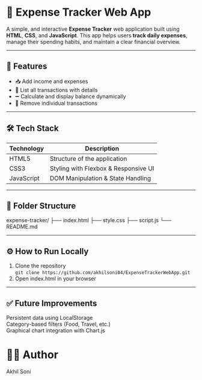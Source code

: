 # 💸 Expense Tracker Web App

A simple, and interactive **Expense Tracker** web application built using **HTML**, **CSS**, and **JavaScript**. This app helps users **track daily expenses**, manage their spending habits, and maintain a clear financial overview.

---

## 🚀 Features

- 📥 Add income and expenses
- 🧾 List all transactions with details
- ➖ Calculate and display balance dynamically
- 🔄 Remove individual transactions

---

## 🛠 Tech Stack

| Technology | Description                        |
|------------|------------------------------------|
| HTML5      | Structure of the application       |
| CSS3       | Styling with Flexbox & Responsive UI |
| JavaScript | DOM Manipulation & State Handling  |

---

## 📂 Folder Structure

expense-tracker/
├── index.html
├── style.css
├── script.js
└── README.md


---

## ⚙️ How to Run Locally

1. Clone the repository  
   ``` git clone https://github.com/akhilsoni04/ExpenseTrackerWebApp.git ```
2. Open index.html in your browser

---

## ✅ Future Improvements
Persistent data using LocalStorage  
Category-based filters (Food, Travel, etc.)  
Graphical chart integration with Chart.js

# 🙋‍♂️ Author
Akhil Soni
